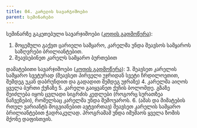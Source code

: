 ```yaml
---
title: 04. კარელის სავარჯიშოები
parent: სემინარები
---
```


სემინარზე გაკეთებული სავარჯიშოები ([კოდის გადმოწერა](4_karel.txt)):
1. მოცემული გაქვთ ცარიელი სამყარო, კარელმა უნდა შეავსოს სამყაროს საზღვრები ბრილიანტებით.
2. შეავსებინეთ კარელს სამყარო ბურთებით 


დამატებითი სავარჯიშოები ([კოდის გადმოწერა](4_karel_extra.txt)):
3. შეავსეთ კარელის სამყარო სვეტურად (შეავსეთ პირველი უჯრიდან სვეტი ჩრდილოეთით, შემდეგ უკან დაბრუნდით და გადადით შემდეგ უჯრაზე)
4. კარელმა აიღოს ყველა ბურთი ქუჩაზე
5. კარელი გაიყვანეთ ქუჩის ბოლომდე. გზაზე შეიძლება იყოს ცვლადი სიგრძის კედლები (როგორც სურათზეა ნაჩვენები), რომელსაც კარელმა უნდა შემოუაროს.
6. (ამას და მიმატების რთულ ვარიანტს მოგვიანებით ავტვირთავ) შეავსეთ კარელის სამყარო ბრილიანტებით ჭადრაკულად. პროგრამამ უნდა იმუშაოს ყველა ზომის მქონე დაფისთვის.

